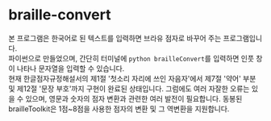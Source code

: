 # braille-convert

본 프로그램은 한국어로 된 텍스트를 입력하면 브라유 점자로 바꾸어 주는 프로그램입니다.  
파이썬으로 만들었으며, 간단히 터미널에 `python brailleConvert`를 입력하면 인풋 창이 나타나 문자열을 입력할 수 있습니다.  
현재 한글점자규정해설서의 제1절 '첫소리 자리에 쓰인 자음자'에서 제7절 '약어' 부분 및 제12절 '문장 부호'까지 구현이 완료된 상태입니다. 그럼에도 여러 자잘한 오류는 있을 수 있으며, 영문과 숫자의 점자 변환과 관련한 여러 발전이 필요합니다.
동봉된 brailleToolkit은 1점~8점을 사용한 점자의 변환 및 그 역변환을 지원합니다.
